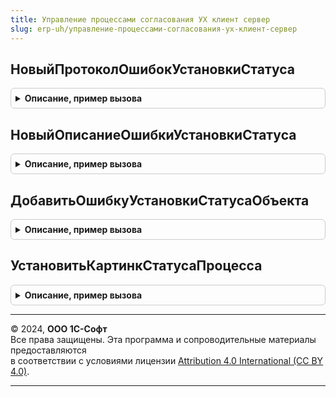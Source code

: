 ```yaml
---
title: Управление процессами согласования УХ клиент сервер
slug: erp-uh/управление-процессами-согласования-ух-клиент-сервер
---
```



## НовыйПротоколОшибокУстановкиСтатуса
<details style="margin: 1em 0; padding: 0.5em; border: 1px solid #ccc; border-radius: 6px;">

<summary style="font-weight: bold; cursor: pointer;">Описание, пример вызова</summary>

```bsl

Функция НовыйПротоколОшибокУстановкиСтатуса(Ссылка = Неопределено) Экспорт
```

Пример вызова
```bsl
Результат = УправлениеПроцессамиСогласованияУХКлиентСервер.НовыйПротоколОшибокУстановкиСтатуса(Ссылка);
```
</details>

## НовыйОписаниеОшибкиУстановкиСтатуса
<details style="margin: 1em 0; padding: 0.5em; border: 1px solid #ccc; border-radius: 6px;">

<summary style="font-weight: bold; cursor: pointer;">Описание, пример вызова</summary>

```bsl

Функция НовыйОписаниеОшибкиУстановкиСтатуса(ТекстОшибки = "", Поле = "") Экспорт
```

Пример вызова
```bsl
Результат = УправлениеПроцессамиСогласованияУХКлиентСервер.НовыйОписаниеОшибкиУстановкиСтатуса(ТекстОшибки, Поле);
```
</details>

## ДобавитьОшибкуУстановкиСтатусаОбъекта
<details style="margin: 1em 0; padding: 0.5em; border: 1px solid #ccc; border-radius: 6px;">

<summary style="font-weight: bold; cursor: pointer;">Описание, пример вызова</summary>

```bsl

Процедура ДобавитьОшибкуУстановкиСтатусаОбъекта(ПротоколОшибок, Ссылка, ТекстОшибки, Поле = "") Экспорт
```

Пример вызова
```bsl
УправлениеПроцессамиСогласованияУХКлиентСервер.ДобавитьОшибкуУстановкиСтатусаОбъекта(ПротоколОшибок, Ссылка, ТекстОшибки, Поле);
```
</details>

## УстановитьКартинкСтатусаПроцесса
<details style="margin: 1em 0; padding: 0.5em; border: 1px solid #ccc; border-radius: 6px;">

<summary style="font-weight: bold; cursor: pointer;">Описание, пример вызова</summary>

```bsl

// Обновляет картинку статуса процесса на форме Форма для объекта согласования СсылкаВход.
Процедура УстановитьКартинкСтатусаПроцесса(СсылкаВход, Форма) Экспорт
```

Пример вызова
```bsl
УправлениеПроцессамиСогласованияУХКлиентСервер.УстановитьКартинкСтатусаПроцесса(СсылкаВход, Форма) 
```
</details>

---

© 2024, **ООО 1С-Софт**  
Все права защищены. Эта программа и сопроводительные материалы предоставляются  
в соответствии с условиями лицензии [Attribution 4.0 International (CC BY 4.0)](https://creativecommons.org/licenses/by/4.0/legalcode).

---
